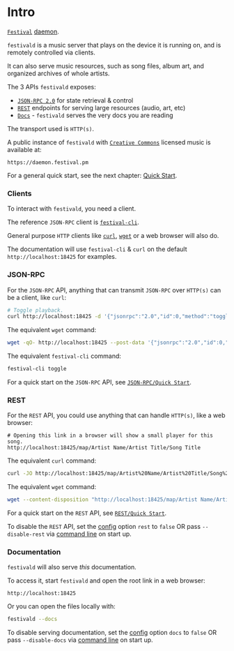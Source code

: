 # Intro
[`Festival`](https://festival.pm) [daemon](https://en.wikipedia.org/wiki/Daemon_(computing)).

`festivald` is a music server that plays on the device it is running on, and is remotely controlled via clients.

It can also serve music resources, such as song files, album art, and organized archives of whole artists.

The 3 APIs `festivald` exposes:
- [`JSON-RPC 2.0`](https://www.jsonrpc.org/specification) for state retrieval & control
- [`REST`](https://en.wikipedia.org/wiki/Representational_state_transfer) endpoints for serving large resources (audio, art, etc)
- [`Docs`](https://docs.festival.pm/daemon) - `festivald` serves the very docs you are reading

The transport used is `HTTP(s)`.

A public instance of `festivald` with [`Creative Commons`](https://creativecommons.org/licenses/by-nc-nd/4.0/) licensed music is available at:
```http
https://daemon.festival.pm
```

For a general quick start, see the next chapter: [Quick Start](/quick-start.md).

### Clients
To interact with `festivald`, you need a client.

The reference `JSON-RPC` client is [`festival-cli`](https://docs.festival.pm/cli).

General purpose `HTTP` clients like [`curl`](https://en.wikipedia.org/wiki/CURL), [`wget`](https://en.wikipedia.org/wiki/Wget) or a web browser will also do.

The documentation will use `festival-cli` & `curl` on the default `http://localhost:18425` for examples.

### JSON-RPC
For the `JSON-RPC` API, anything that can transmit `JSON-RPC` over `HTTP(s)` can be a client, like `curl`:
```bash
# Toggle playback.
curl http://localhost:18425 -d '{"jsonrpc":"2.0","id":0,"method":"toggle"}'
```

The equivalent `wget` command:
```bash
wget -qO- http://localhost:18425 --post-data '{"jsonrpc":"2.0","id":0,"method":"toggle"}'
```

The equivalent `festival-cli` command:
```bash
festival-cli toggle
```

For a quick start on the `JSON-RPC` API, see [`JSON-RPC/Quick Start`](/json-rpc/quick-start.md).

### REST
For the `REST` API, you could use anything that can handle `HTTP(s)`, like a web browser:
```http
# Opening this link in a browser will show a small player for this song.
http://localhost:18425/map/Artist Name/Artist Title/Song Title
```

The equivalent `curl` command:
```bash
curl -JO http://localhost:18425/map/Artist%20Name/Artist%20Title/Song%20Title
```

The equivalent `wget` command:
```bash
wget --content-disposition "http://localhost:18425/map/Artist Name/Artist Title/Song Title"
```

For a quick start on the `REST` API, see [`REST/Quick Start`](/rest/quick-start.md).

To disable the `REST` API, set the [config](/config.md) option `rest` to `false` OR pass `--disable-rest` via [command line](/command-line/command-line.md) on start up.

### Documentation
`festivald` will also serve _this_ documentation.

To access it, start `festivald` and open the root link in a web browser:
```http
http://localhost:18425
```
Or you can open the files locally with:
```bash
festivald --docs
```

To disable serving documentation, set the [config](/config.md) option `docs` to `false` OR pass `--disable-docs` via [command line](/command-line/command-line.md) on start up.
